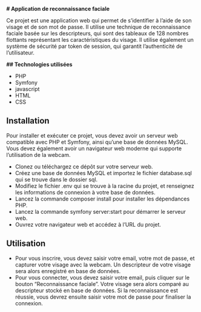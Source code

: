 **# Application de reconnaissance faciale**

Ce projet est une application web qui permet de s’identifier à l’aide de son visage et de son mot de passe. Il utilise
une technique de reconnaissance faciale basée sur les descripteurs, qui sont des tableaux de 128 nombres flottants
représentant les caractéristiques du visage. Il utilise également un système de sécurité par token de session, qui
garantit l’authenticité de l’utilisateur.

**## Technologies utilisées**

* PHP
* Symfony
* javascript
* HTML
* CSS

## **Installation**

Pour installer et exécuter ce projet, vous devez avoir un serveur web compatible avec PHP et Symfony, ainsi qu’une base
de données MySQL. Vous devez également avoir un navigateur web moderne qui supporte l’utilisation de la webcam.

* Clonez ou téléchargez ce dépôt sur votre serveur web.
* Créez une base de données MySQL et importez le fichier database.sql qui se trouve dans le dossier sql.
* Modifiez le fichier .env qui se trouve à la racine du projet, et renseignez les informations de connexion à votre base de données.
* Lancez la commande composer install pour installer les dépendances PHP.
* Lancez la commande symfony server:start pour démarrer le serveur web.
* Ouvrez votre navigateur web et accédez à l’URL du projet.

## **Utilisation**
* Pour vous inscrire, vous devez saisir votre email, votre mot de passe, et capturer votre visage avec la webcam. Un descripteur de votre visage sera alors enregistré en base de données.
* Pour vous connecter, vous devez saisir votre email, puis cliquer sur le bouton “Reconnaissance faciale”. Votre visage sera alors comparé au descripteur stocké en base de données. 
Si la reconnaissance est réussie, vous devrez ensuite saisir votre mot de passe pour finaliser la connexion.